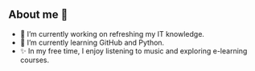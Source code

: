 ## About me 👋

- 🔭 I’m currently working on refreshing my IT knowledge.
- 🌱 I’m currently learning GitHub and Python.
- ✨ In my free time, I enjoy listening to music and exploring e-learning courses.

<!--
**jannajchan/jannajchan** is a ✨ _special_ ✨ repository because its `README.md` (this file) appears on your GitHub profile.

Here are some ideas to get you started:

- 🔭 I’m currently working on ...
- 🌱 I’m currently learning ...
- 👯 I’m looking to collaborate on ...
- 🤔 I’m looking for help with ...
- 💬 Ask me about ...
- 📫 How to reach me: ...
- 😄 Pronouns: ...
- ⚡ Fun fact: ...
-->
